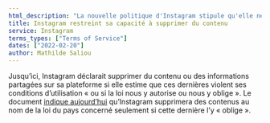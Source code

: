 ```yaml
---
html_description: "La nouvelle politique d'Instagram stipule qu'elle ne supprimera du contenu que si elle est légalement \"tenue\" de le faire, ce qui constitue un changement par rapport à la politique précédente qui autorisait la suppression si elle était \"autorisée\" par la loi."
title: Instagram restreint sa capacité à supprimer du contenu
service: Instagram
terms_types: ["Terms of Service"]
dates: ["2022-02-20"]
author: Mathilde Saliou
---
```


Jusqu’ici, Instagram déclarait supprimer du contenu ou des informations partagées sur sa plateforme si elle estime que ces dernières violent ses conditions d’utilisation « ou si la loi nous y autorise ou nous y oblige ». Le document [indique aujourd’hui](https://github.com/OpenTermsArchive/france-versions/commit/b8b71e45d56728242ce7c5da3e8b7ef790eec57a#diff-311682cd6d20df952901439aefad05738f09eb8ca4f505b3af21ce20ff70f23aR109) qu’Instagram supprimera des contenus au nom de la loi du pays concerné seulement si cette dernière l’y « oblige ».
